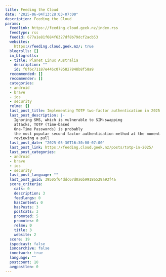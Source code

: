 ```yaml
---
title: Feeding the Cloud
date: "2025-06-04T13:28:03-07:00"
description: Feeding the Cloud
params:
  feedlink: https://feeding.cloud.geek.nz/index.rss
  feedtype: rss
  feedid: 677a1e81f684f6327df8b79dcf2acb53
  websites:
    https://feeding.cloud.geek.nz/: true
  blogrolls: []
  in_blogrolls:
  - title: Planet Linux Australia
    description: ""
    id: f0f6c71187e446c0785827848b8f58a9
  recommended: []
  recommender: []
  categories:
  - android
  - brave
  - ios
  - security
  relme: {}
  last_post_title: Implementing TOTP two-factor authentication in 2025
  last_post_description: |-
    Ignoring SMS, which is vulnerable to SIM-swapping
    attacks, TOTP (Time-based
    One-Time Passwords) is probably
    the most popular second factor authentication method at the moment. While
    reviewing a pull
  last_post_date: "2025-05-30T16:30:00-07:00"
  last_post_link: https://feeding.cloud.geek.nz/posts/totp-in-2025/
  last_post_categories:
  - android
  - brave
  - ios
  - security
  last_post_language: ""
  last_post_guid: 39505f64ddc67d0a6b99186529a93f4a
  score_criteria:
    cats: 0
    description: 3
    feedlangs: 0
    hasContent: 0
    hasPosts: 3
    postcats: 3
    promoted: 5
    promotes: 0
    relme: 0
    title: 3
    website: 2
  score: 19
  ispodcast: false
  isnoarchive: false
  innetwork: true
  language: ""
  postcount: 10
  avgpostlen: 0
---
```

